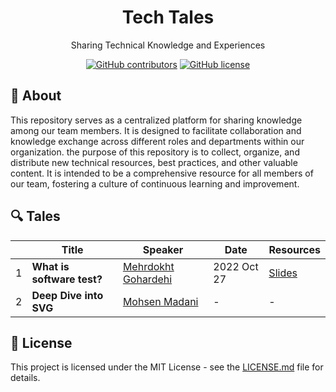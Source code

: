 <h1 align="center">Tech Tales</h1>
<p align="center">Sharing Technical Knowledge and Experiences </p>
<div align="center">

[![GitHub contributors](https://img.shields.io/github/contributors/zarrinotech/tech-tales)](https://GitHub.com/zarrinotech/tech-tales/contributors/)
[![GitHub license](https://img.shields.io/badge/license-MIT-blue.svg)](https://github.com/zarrinotech/tech-tales/blob/master/LICENSE)

</div>

## 📖 About

This repository serves as a centralized platform for sharing knowledge among our team members. It is designed to facilitate collaboration and knowledge exchange across different roles and departments within our organization. the purpose of this repository is to collect, organize, and distribute new technical resources, best practices, and other valuable content. It is intended to be a comprehensive resource for all members of our team, fostering a culture of continuous learning and improvement.

## 🔍 Tales

|  | Title | Speaker | Date | Resources |
| --- | ----- | ------- | ---- | --------- |
| 1 | **What is software test?** | [Mehrdokht Gohardehi](https://github.com/mehrdokhtgohar) | 2022 Oct 27 | [Slides](https://github.com/zarrino/tech-tales/blob/main/src/what-is-software-test/content.pdf) |
| 2 | **Deep Dive into SVG** | [Mohsen Madani](https://github.com/moh3n9595) | - | - |

## 📃 License

This project is licensed under the MIT License - see the [LICENSE.md](https://github.com/zarrinotech/tech-tales/blob/master/LICENSE) file for details.
